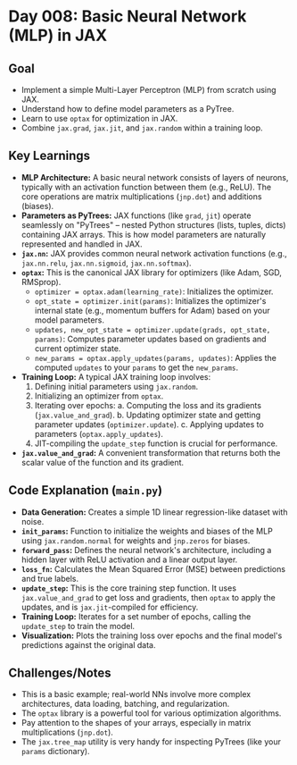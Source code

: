 # Day 008: Basic Neural Network (MLP) in JAX

## Goal
- Implement a simple Multi-Layer Perceptron (MLP) from scratch using JAX.
- Understand how to define model parameters as a PyTree.
- Learn to use `optax` for optimization in JAX.
- Combine `jax.grad`, `jax.jit`, and `jax.random` within a training loop.

## Key Learnings
- **MLP Architecture:** A basic neural network consists of layers of neurons, typically with an activation function between them (e.g., ReLU). The core operations are matrix multiplications (`jnp.dot`) and additions (biases).
- **Parameters as PyTrees:** JAX functions (like `grad`, `jit`) operate seamlessly on "PyTrees" – nested Python structures (lists, tuples, dicts) containing JAX arrays. This is how model parameters are naturally represented and handled in JAX.
- **`jax.nn`:** JAX provides common neural network activation functions (e.g., `jax.nn.relu`, `jax.nn.sigmoid`, `jax.nn.softmax`).
- **`optax`:** This is the canonical JAX library for optimizers (like Adam, SGD, RMSprop).
    - `optimizer = optax.adam(learning_rate)`: Initializes the optimizer.
    - `opt_state = optimizer.init(params)`: Initializes the optimizer's internal state (e.g., momentum buffers for Adam) based on your model parameters.
    - `updates, new_opt_state = optimizer.update(grads, opt_state, params)`: Computes parameter updates based on gradients and current optimizer state.
    - `new_params = optax.apply_updates(params, updates)`: Applies the computed `updates` to your `params` to get the `new_params`.
- **Training Loop:** A typical JAX training loop involves:
    1.  Defining initial parameters using `jax.random`.
    2.  Initializing an optimizer from `optax`.
    3.  Iterating over epochs:
        a.  Computing the loss and its gradients (`jax.value_and_grad`).
        b.  Updating optimizer state and getting parameter updates (`optimizer.update`).
        c.  Applying updates to parameters (`optax.apply_updates`).
    4.  JIT-compiling the `update_step` function is crucial for performance.
- **`jax.value_and_grad`:** A convenient transformation that returns both the scalar value of the function and its gradient.

## Code Explanation (`main.py`)
- **Data Generation:** Creates a simple 1D linear regression-like dataset with noise.
- **`init_params`:** Function to initialize the weights and biases of the MLP using `jax.random.normal` for weights and `jnp.zeros` for biases.
- **`forward_pass`:** Defines the neural network's architecture, including a hidden layer with ReLU activation and a linear output layer.
- **`loss_fn`:** Calculates the Mean Squared Error (MSE) between predictions and true labels.
- **`update_step`:** This is the core training step function. It uses `jax.value_and_grad` to get loss and gradients, then `optax` to apply the updates, and is `jax.jit`-compiled for efficiency.
- **Training Loop:** Iterates for a set number of epochs, calling the `update_step` to train the model.
- **Visualization:** Plots the training loss over epochs and the final model's predictions against the original data.

## Challenges/Notes
- This is a basic example; real-world NNs involve more complex architectures, data loading, batching, and regularization.
- The `optax` library is a powerful tool for various optimization algorithms.
- Pay attention to the shapes of your arrays, especially in matrix multiplications (`jnp.dot`).
- The `jax.tree_map` utility is very handy for inspecting PyTrees (like your `params` dictionary).